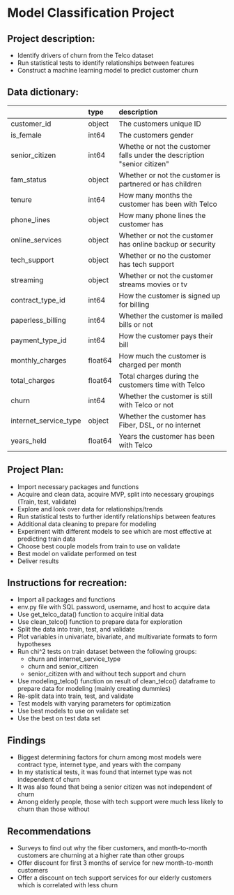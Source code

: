 # Model Classification Project

## Project description:
- Identify drivers of churn from the Telco dataset
- Run statistical tests to identify relationships between features
- Construct a machine learning model to predict customer churn


## Data dictionary:
|                       | type    | description                                                             |
|:----------------------|:--------|:------------------------------------------------------------------------|
| customer_id           | object  | The customers unique ID                                                 |
| is_female             | int64   | The customers gender                                                    |
| senior_citizen        | int64   | Whethe or not the customer falls under the description "senior citizen" |
| fam_status            | object  | Whether or not the customer is partnered or has children                |
| tenure                | int64   | How many months the customer has been with Telco                        |
| phone_lines           | object  | How many phone lines the customer has                                   |
| online_services       | object  | Whether or not the customer has online backup or security               |
| tech_support          | object  | Whether or no the customer has tech support                             |
| streaming             | object  | Whether or not the customer streams movies or tv                        |
| contract_type_id      | int64   | How the customer is signed up for billing                               |
| paperless_billing     | int64   | Whether the customer is mailed bills or not                             |
| payment_type_id       | int64   | How the customer pays their bill                                        |
| monthly_charges       | float64 | How much the customer is charged per month                              |
| total_charges         | float64 | Total charges during the customers time with Telco                      |
| churn                 | int64   | Whether the customer is still with Telco or not                         |
| internet_service_type | object  | Whether the customer has Fiber, DSL, or no internet                     |
| years_held            | float64 | Years the customer has been with Telco                                  |


## Project Plan:
- Import necessary packages and functions
- Acquire and clean data, acquire MVP, split into necessary groupings (Train, test, validate)
- Explore and look over data for relationships/trends
- Run statistical tests to further identify relationships between features
- Additional data cleaning to prepare for modeling
- Experiment with different models to see which are most effective at predicting train data
- Choose best couple models from train to use on validate
- Best model on validate performed on test
- Deliver results


## Instructions for recreation:
- Import all packages and functions
- env.py file with SQL password, username, and host to acquire data
- Use get_telco_data() function to acquire initial data
- Use clean_telco() function to prepare data for exploration
- Split the data into train, test, and validate
- Plot variables in univariate, bivariate, and multivariate formats to form hypotheses
- Run chi^2 tests on train dataset between the following groups:
    - churn and internet_service_type
    - churn and senior_citizen
    - senior_citizen with and without tech support and churn
- Use modeling_telco() function on result of clean_telco() dataframe to prepare data for modeling (mainly creating dummies)
- Re-split data into train, test, and validate
- Test models with varying parameters for optimization
- Use best models to use on validate set
- Use the best on test data set

## Findings
- Biggest determining factors for churn among most models were contract type, internet type, and years with the company
- In my statistical tests, it was found that internet type was not independent of churn
- It was also found that being a senior citizen was not independent of churn
- Among elderly people, those with tech support were much less likely to churn than those without

## Recommendations
- Surveys to find out why the fiber customers, and month-to-month customers are churning at a higher rate than other groups
- Offer discount for first 3 months of service for new month-to-month customers
- Offer a discount on tech support services for our elderly customers which is correlated with less churn